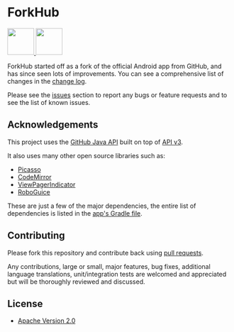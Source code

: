 # ForkHub

<a href="https://play.google.com/store/apps/details?id=jp.forkhub" target="_blank">
  <img src="https://play.google.com/intl/en_us/badges/images/generic/en-play-badge.png" height="60"/>
</a>
<a href="https://f-droid.org/repository/browse/?fdid=jp.forkhub" target="_blank">
  <img src="https://f-droid.org/badge/get-it-on.png" height="60"/>
</a>

ForkHub started off as a fork of the official Android app from GitHub, and has since seen lots of improvements. You can see a comprehensive list of changes in the [change log](https://github.com/jonan/ForkHub/blob/master/CHANGELOG.md).

Please see the [issues](https://github.com/jonan/ForkHub/issues) section to
report any bugs or feature requests and to see the list of known issues.

## Acknowledgements

This project uses the [GitHub Java API](https://github.com/eclipse/egit-github/tree/master/org.eclipse.egit.github.core)
built on top of [API v3](https://developer.github.com/v3/).

It also uses many other open source libraries such as:

* [Picasso](http://square.github.io/picasso/)
* [CodeMirror](https://github.com/codemirror/CodeMirror)
* [ViewPagerIndicator](https://github.com/JakeWharton/Android-ViewPagerIndicator)
* [RoboGuice](https://github.com/roboguice/roboguice)

These are just a few of the major dependencies, the entire list of dependencies
is listed in the [app's Gradle file](https://github.com/jonan/ForkHub/blob/master/app/build.gradle).

## Contributing

Please fork this repository and contribute back using
[pull requests](https://github.com/jonan/ForkHub/pulls).

Any contributions, large or small, major features, bug fixes, additional
language translations, unit/integration tests are welcomed and appreciated
but will be thoroughly reviewed and discussed.

## License

* [Apache Version 2.0](http://www.apache.org/licenses/LICENSE-2.0.html)
